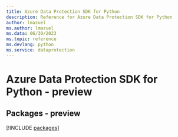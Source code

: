 ```yaml
---
title: Azure Data Protection SDK for Python
description: Reference for Azure Data Protection SDK for Python
author: lmazuel
ms.author: lmazuel
ms.data: 06/30/2023
ms.topic: reference
ms.devlang: python
ms.service: dataprotection
---
```

# Azure Data Protection SDK for Python - preview
## Packages - preview
[!INCLUDE [packages](data-protection-index.md)]